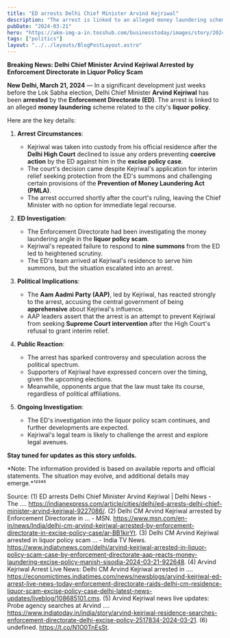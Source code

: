 ```yaml
---
title: "ED arrests Delhi Chief Minister Arvind Kejriwal"
description: "The arrest is linked to an alleged money laundering scheme related to the city's liquor policy.Here are the key details:"
pubDate: "2024-03-21"
hero: "https://akm-img-a-in.tosshub.com/businesstoday/images/story/202403/65fc58c8d5e96-a-12-member-team-of-the-enforcement-directorate-ed-has-arrested-delhi-cm-arvind-kejriwal-215655991-16x9.jpg?size=948:533"
tags: ["politics"]
layout: "../../layouts/BlogPostLayout.astro"
---
```

**Breaking News: Delhi Chief Minister Arvind Kejriwal Arrested by Enforcement Directorate in Liquor Policy Scam**

**New Delhi, March 21, 2024** — In a significant development just weeks before the Lok Sabha election, Delhi Chief Minister **Arvind Kejriwal** has been **arrested** by the **Enforcement Directorate (ED)**. The arrest is linked to an alleged **money laundering** scheme related to the city's **liquor policy**.

Here are the key details:

1. **Arrest Circumstances**:
   - Kejriwal was taken into custody from his official residence after the **Delhi High Court** declined to issue any orders preventing **coercive action** by the ED against him in the **excise policy case**.
   - The court's decision came despite Kejriwal's application for interim relief seeking protection from the ED's summons and challenging certain provisions of the **Prevention of Money Laundering Act (PMLA)**.
   - The arrest occurred shortly after the court's ruling, leaving the Chief Minister with no option for immediate legal recourse.

2. **ED Investigation**:
   - The Enforcement Directorate had been investigating the money laundering angle in the **liquor policy scam**.
   - Kejriwal's repeated failure to respond to **nine summons** from the ED led to heightened scrutiny.
   - The ED's team arrived at Kejriwal's residence to serve him summons, but the situation escalated into an arrest.

3. **Political Implications**:
   - The **Aam Aadmi Party (AAP)**, led by Kejriwal, has reacted strongly to the arrest, accusing the central government of being **apprehensive** about Kejriwal's influence.
   - AAP leaders assert that the arrest is an attempt to prevent Kejriwal from seeking **Supreme Court intervention** after the High Court's refusal to grant interim relief.

4. **Public Reaction**:
   - The arrest has sparked controversy and speculation across the political spectrum.
   - Supporters of Kejriwal have expressed concern over the timing, given the upcoming elections.
   - Meanwhile, opponents argue that the law must take its course, regardless of political affiliations.

5. **Ongoing Investigation**:
   - The ED's investigation into the liquor policy scam continues, and further developments are expected.
   - Kejriwal's legal team is likely to challenge the arrest and explore legal avenues.

**Stay tuned for updates as this story unfolds.**

*Note: The information provided is based on available reports and official statements. The situation may evolve, and additional details may emerge.*¹²³⁴⁵

Source: 
(1) ED arrests Delhi Chief Minister Arvind Kejriwal | Delhi News - The .... https://indianexpress.com/article/cities/delhi/ed-arrests-delhi-chief-minister-arvind-kejriwal-9227086/.
(2) Delhi CM Arvind Kejriwal arrested by Enforcement Directorate in ... - MSN. https://www.msn.com/en-in/news/India/delhi-cm-arvind-kejriwal-arrested-by-enforcement-directorate-in-excise-policy-case/ar-BB1kirYt.
(3) Delhi CM Arvind Kejriwal arrested in liquor policy scam ... - India TV News. https://www.indiatvnews.com/delhi/arvind-kejriwal-arrested-in-liquor-policy-scam-case-by-enforcement-directorate-aap-reacts-money-laundering-excise-policy-manish-sisodia-2024-03-21-922648.
(4) Arvind Kejriwal Arrest Live News: Delhi CM Arvind Kejriwal arrested in .... https://economictimes.indiatimes.com/news/newsblogs/arvind-kejriwal-ed-arrest-live-news-today-enforcement-directorate-raids-delhi-cm-residence-liquor-scam-excise-policy-case-delhi-latest-news-updates/liveblog/108685101.cms.
(5) Arvind Kejriwal news live updates: Probe agency searches at Arvind .... https://www.indiatoday.in/india/story/arvind-kejriwal-residence-searches-enforcement-directorate-delhi-excise-policy-2517834-2024-03-21.
(6) undefined. https://t.co/N1O0TnEsSt.